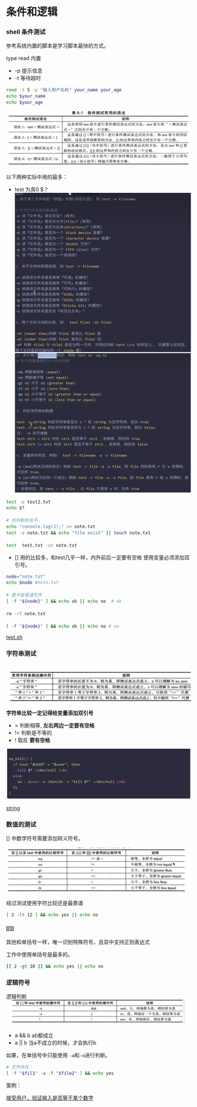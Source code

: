 # 条件和逻辑

### shell 条件测试

参考系统内置的脚本是学习脚本最快的方式。

type read 内置
- -p 提示信息
- -t 等待超时

```bash
read -t 5 -p "输入用户名称" your_name your_age
echo $your_name
echo $your_age
```
![](2022-10-09-14-27-38.png)

以下两种实际中用的最多：

- test 为真0  $？
   ![](2022-10-09-14-33-42.png)
   ![](2022-10-09-14-35-08.png)

```bash
test -e test2.txt 
echo $?

# 先判断存在不
echo "console.log(1);" >> note.txt 
test -e note.txt && echo "file exist" || touch note.txt

test  test.txt -ot note.txt 
```

- [] 用的比较多，和test几乎一样，内外前后一定要有空格
使用变量必须添加双引号。  

```bash
node="note.txt"
echo $node #note.txt

# 是不是普通文件
[ -f "${node}" ] && echo ok || echo no  # ok

rm -rf note.txt

[ -f "${node}" ] && echo ok || echo no # no
```
[test.sh](./test.sh)

### 字符串测试
![](2022-10-09-15-25-44.png)

**字符串比较一定记得给变量添加双引号**


- = 判断相等, **左右两边一定要有空格**
- != 判断是不等的
- ! 取反 **要有空格**

![](2022-10-09-15-27-24.png)


[string](./string.sh)


### 数值的测试

[] 中数学符号需要添加转义符号。

![](2022-10-09-15-35-38.png)

经过测试使用字符比较还是最靠谱

```bash
[ 2 -lt 12 ] && echo yes || echo no
```

#### [[]] 
其他和单括号一样，唯一识别特殊符号，且双中支持正则表达式

工作中使用单括号是最多的。

```bash
[[ 2 -gt 10 ]] && echo yes || echo no
```


### 逻辑符号


逻辑判断
![](2022-10-09-15-47-41.png)
- a && b ab都成立
- a || b 当a不成立的时候，才会执行b

如果，在单括号中只能使用 `-a`和`-o`进行判断。

```bash
# 文件存在
[ -f "$fil1" -a -f "$file2" ] && echo yes
```
案例：

[接受用户，验证输入是否等于某个数字](./int.sh)
